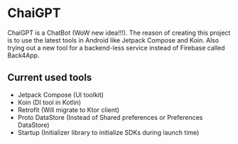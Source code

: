 # ChaiGPT
ChaiGPT is a ChatBot (WoW new idea!!!). The reason of creating this project is to use the latest tools in Android like Jetpack Compose and Koin. Also trying out a new tool for a backend-less service instead of Firebase called Back4App.

## Current used tools
- Jetpack Compose (UI toolkit)
- Koin (DI tool in Kotlin)
- Retrofit (Will migrate to Ktor client)
- Proto DataStore (Instead of Shared preferences or Preferences DataStore)
- Startup (Initializer library to initialize SDKs during launch time)
